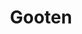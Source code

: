 ---
blog: https://gooten.com/blog
facebook: https://facebook.com/gooteninc
instagram: https://instagram.com/gooteninc/?hl=en
logohandle: gooten
sort: gooten
title: Gooten
twitter: https://x.com/gooten
website: https://www.gooten.com/
youtube: https://youtube.com/channel/UCItLclNfcl2BpOVOVSoO39Q
---